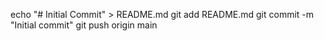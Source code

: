 

echo "# Initial Commit" > README.md
git add README.md
git commit -m "Initial commit"
git push origin main
